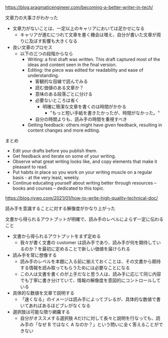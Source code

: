 https://blog.pragmaticengineer.com/becoming-a-better-writer-in-tech/

文章力の大事さがわかった

- 文章力がないことは、一定以上のキャリアにおいては足かせになる
  - キャリアが進むにつれて文章を書く機会は増え、自分が書いた文章が周りに及ぼす影響も大きくなる
- 良い文章のプロセス
  - 以下の三つの段階からなら
    - Writing: a first draft was written. This draft captured most of the ideas and content seen in the final version.
    - Editing: the piece was edited for readability and ease of understanding.
      - 客観的な目線で読んでみる
      - 読む価値のある文章か？
      - 意味のある段落ごとに分ける
      - 必要ないところは省く
        - 明確に簡潔な文章を書くのは時間がかかる
          - "もっと短い手紙を書きたかったが、時間がなかった。"
      - 自分の時間よりも、読み手の時間を重視すべき
    - Getting feedback: others might have given feedback, resulting in content changes and more editing.

まとめ
- Edit your drafts before you publish them.
- Get feedback and iterate on some of your writing.
- Observe what great writing looks like, and copy elements that make it pleasant to read.
- Put habits in place so you work on your writing muscle on a regular basis - at the very least, weekly.
- Continue educating yourself about writing better through resources – books and courses – dedicated to this topic.


https://blog.riywo.com/2021/01/how-to-write-high-quality-technical-doc/

読み手を意識することに対する解像度がかなり上がった

文書から得られるアウトプットが明確で、読み手のレベルによらず一定に伝わること
- 文書から得られるアウトプットをまず定める
  - 我々が書く文書の customer は読み手であり、読み手が何を期待しているのか？を最初に定めることで新しい価値を届けられる
- 読み手を常に想像する
  - 読み手のレベルを本題に入る前に揃えておくことは、その文書から期待する情報を読み取ってもらうためには必要なことになる
  - この人は文書を書くのが上手だなと思う人は、読み手に応じて同じ内容でも丁寧に書き分けていて、情報の解像度を意図的にコントロールしている
- 具体的な数値を文章で説明する
  - 「速くなる」のイメージは読み手によってブレるが、具体的な数値で書いてあればあるほどブレがなくなる
- 選択肢は可能な限り網羅する
  - 自分がオススメする選択肢 Aだけに対して長々と説明を行なっても、読み手の「なぜ B ではなく A なのか？」という問いに全く答えることができない
